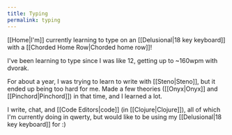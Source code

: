 ```yaml
---
title: Typing
permalink: typing
---
```


[[Home|I'm]] currently learning to type on an [[Delusional|18 key keyboard]] with a [[Chorded Home Row|Chorded home row]]!

I've been learning to type since I was like 12, getting up to ~160wpm with dvorak.

For about a year, I was trying to learn to write with [[Steno|Steno]], but it ended up being too hard for me. Made a few theories ([[Onyx|Onyx]] and [[Pinchord|Pinchord]]) in that time, and I learned a lot.

I write, chat, and [[Code Editors|code]] (in [[Clojure|Clojure]]), all of which I'm currently doing in qwerty, but would like to be using my [[Delusional|18 key keyboard]] for :)
